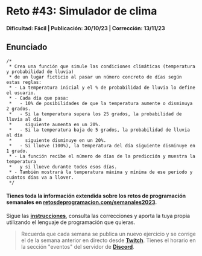 # Reto #43: Simulador de clima
#### Dificultad: Fácil | Publicación: 30/10/23 | Corrección: 13/11/23

## Enunciado

```
/*
 * Crea una función que simule las condiciones climáticas (temperatura y probabilidad de lluvia)
 * de un lugar ficticio al pasar un número concreto de días según estas reglas:
 * - La temperatura inicial y el % de probabilidad de lluvia lo define el usuario.
 * - Cada día que pasa:
 *   - 10% de posibilidades de que la temperatura aumente o disminuya 2 grados.
 *   - Si la temperatura supera los 25 grados, la probabilidad de lluvia al día 
 *     siguiente aumenta en un 20%.
 *   - Si la temperatura baja de 5 grados, la probabilidad de lluvia al día 
 *     siguiente disminuye en un 20%.
 *   - Si llueve (100%), la temperatura del día siguiente disminuye en 1 grado.
 * - La función recibe el número de días de la predicción y muestra la temperatura
 *   y si llueve durante todos esos días.
 * - También mostrará la temperatura máxima y mínima de ese periodo y cuántos días va a llover.
 */
```
#### Tienes toda la información extendida sobre los retos de programación semanales en **[retosdeprogramacion.com/semanales2023](https://retosdeprogramacion.com/semanales2023)**.

Sigue las **[instrucciones](../../README.md)**, consulta las correcciones y aporta la tuya propia utilizando el lenguaje de programación que quieras.

> Recuerda que cada semana se publica un nuevo ejercicio y se corrige el de la semana anterior en directo desde **[Twitch](https://twitch.tv/mouredev)**. Tienes el horario en la sección "eventos" del servidor de **[Discord](https://discord.gg/mouredev)**.